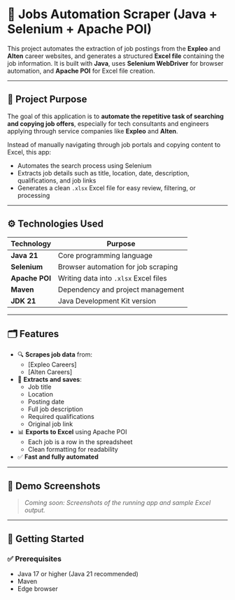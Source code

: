 # 🧠 Jobs Automation Scraper (Java + Selenium + Apache POI)

This project automates the extraction of job postings from the **Expleo** and **Alten** career websites, and generates a structured **Excel file** containing the job information. It is built with **Java**, uses **Selenium WebDriver** for browser automation, and **Apache POI** for Excel file creation.

---

## 📌 Project Purpose

The goal of this application is to **automate the repetitive task of searching and copying job offers**, especially for tech consultants and engineers applying through service companies like **Expleo** and **Alten**.

Instead of manually navigating through job portals and copying content to Excel, this app:
- Automates the search process using Selenium
- Extracts job details such as title, location, date, description, qualifications, and job links
- Generates a clean `.xlsx` Excel file for easy review, filtering, or processing

---

## ⚙️ Technologies Used

| Technology       | Purpose                              |
|------------------|--------------------------------------|
| **Java 21**      | Core programming language            |
| **Selenium**     | Browser automation for job scraping  |
| **Apache POI**   | Writing data into `.xlsx` Excel files|
| **Maven**        | Dependency and project management    |
| **JDK 21**       | Java Development Kit version         |

---

## 🗂️ Features

- 🔍 **Scrapes job data** from:
  - [Expleo Careers]
  - [Alten Careers]
- 📄 **Extracts and saves**:
  - Job title
  - Location
  - Posting date
  - Full job description
  - Required qualifications
  - Original job link
- 📊 **Exports to Excel** using Apache POI
  - Each job is a row in the spreadsheet
  - Clean formatting for readability
- ✅ **Fast and fully automated**

---

## 📸 Demo Screenshots

> _Coming soon: Screenshots of the running app and sample Excel output._

---

## 🚀 Getting Started

### ✅ Prerequisites

- Java 17 or higher (Java 21 recommended)
- Maven
- Edge browser
